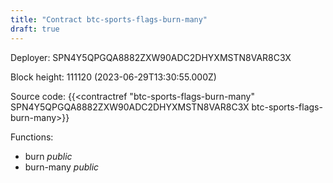 ```yaml
---
title: "Contract btc-sports-flags-burn-many"
draft: true
---
```

Deployer: SPN4Y5QPGQA8882ZXW90ADC2DHYXMSTN8VAR8C3X


 



Block height: 111120 (2023-06-29T13:30:55.000Z)

Source code: {{<contractref "btc-sports-flags-burn-many" SPN4Y5QPGQA8882ZXW90ADC2DHYXMSTN8VAR8C3X btc-sports-flags-burn-many>}}

Functions:

* burn _public_
* burn-many _public_
